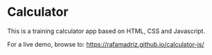 # Calculator

This is a training calculator app based on HTML, CSS and Javascript.

For a live demo, browse to: https://rafamadriz.github.io/calculator-js/
